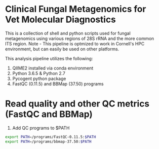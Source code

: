 # Clinical Fungal Metagenomics for Vet Molecular Diagnostics
This is a collection of shell and python scripts used for fungal metagenomics using various regions of 28S rRNA
and the more common ITS region. Note -  This pipeline is optmized to work in Cornell's HPC environment, but can
easily be used on other platforms.

This analysis pipeline utilizes the following:
1. QIIME2 installed via conda environment
2. Python 3.6.5 & Python 2.7
3. Pycogent python package
4. FastQC (0.11.5) and BBMap (37.50) programs

# Read quality and other QC metrics (FastQC and BBMap)
1. Add QC programs to $PATH

```bash
export PATH=/programs/FastQC-0.11.5:$PATH
export PATH=/programs/bbmap-37.50:$PATH
```
